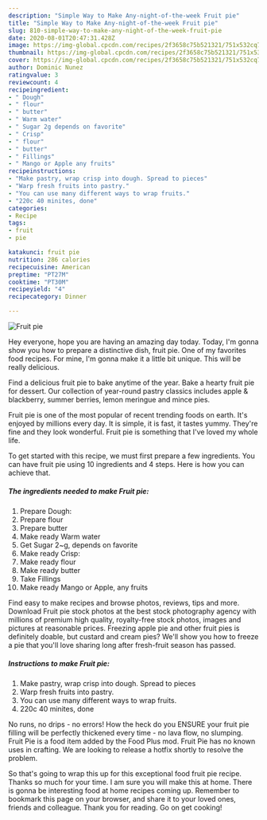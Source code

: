 ```yaml
---
description: "Simple Way to Make Any-night-of-the-week Fruit pie"
title: "Simple Way to Make Any-night-of-the-week Fruit pie"
slug: 810-simple-way-to-make-any-night-of-the-week-fruit-pie
date: 2020-08-01T20:47:31.428Z
image: https://img-global.cpcdn.com/recipes/2f3658c75b521321/751x532cq70/fruit-pie-recipe-main-photo.jpg
thumbnail: https://img-global.cpcdn.com/recipes/2f3658c75b521321/751x532cq70/fruit-pie-recipe-main-photo.jpg
cover: https://img-global.cpcdn.com/recipes/2f3658c75b521321/751x532cq70/fruit-pie-recipe-main-photo.jpg
author: Dominic Nunez
ratingvalue: 3
reviewcount: 4
recipeingredient:
- " Dough"
- " flour"
- " butter"
- " Warm water"
- " Sugar 2g depends on favorite"
- " Crisp"
- " flour"
- " butter"
- " Fillings"
- " Mango or Apple any fruits"
recipeinstructions:
- "Make pastry, wrap crisp into dough. Spread to pieces"
- "Warp fresh fruits into pastry."
- "You can use many different ways to wrap fruits."
- "220c 40 minites, done"
categories:
- Recipe
tags:
- fruit
- pie

katakunci: fruit pie 
nutrition: 286 calories
recipecuisine: American
preptime: "PT27M"
cooktime: "PT30M"
recipeyield: "4"
recipecategory: Dinner

---
```



![Fruit pie](https://img-global.cpcdn.com/recipes/2f3658c75b521321/751x532cq70/fruit-pie-recipe-main-photo.jpg)

Hey everyone, hope you are having an amazing day today. Today, I'm gonna show you how to prepare a distinctive dish, fruit pie. One of my favorites food recipes. For mine, I'm gonna make it a little bit unique. This will be really delicious.

Find a delicious fruit pie to bake anytime of the year. Bake a hearty fruit pie for dessert. Our collection of year-round pastry classics includes apple &amp; blackberry, summer berries, lemon meringue and mince pies.

Fruit pie is one of the most popular of recent trending foods on earth. It's enjoyed by millions every day. It is simple, it is fast, it tastes yummy. They're fine and they look wonderful. Fruit pie is something that I've loved my whole life.


To get started with this recipe, we must first prepare a few ingredients. You can have fruit pie using 10 ingredients and 4 steps. Here is how you can achieve that.

##### The ingredients needed to make Fruit pie:

1. Prepare  Dough:
1. Prepare  flour
1. Prepare  butter
1. Make ready  Warm water
1. Get  Sugar 2~g, depends on favorite
1. Make ready  Crisp:
1. Make ready  flour
1. Make ready  butter
1. Take  Fillings
1. Make ready  Mango or Apple, any fruits


Find easy to make recipes and browse photos, reviews, tips and more. Download Fruit pie stock photos at the best stock photography agency with millions of premium high quality, royalty-free stock photos, images and pictures at reasonable prices. Freezing apple pie and other fruit pies is definitely doable, but custard and cream pies? We&#39;ll show you how to freeze a pie that you&#39;ll love sharing long after fresh-fruit season has passed. 

##### Instructions to make Fruit pie:

1. Make pastry, wrap crisp into dough. Spread to pieces
1. Warp fresh fruits into pastry.
1. You can use many different ways to wrap fruits.
1. 220c 40 minites, done


No runs, no drips - no errors! How the heck do you ENSURE your fruit pie filling will be perfectly thickened every time - no lava flow, no slumping. Fruit Pie is a food item added by the Food Plus mod. Fruit Pie has no known uses in crafting. We are looking to release a hotfix shortly to resolve the problem. 

So that's going to wrap this up for this exceptional food fruit pie recipe. Thanks so much for your time. I am sure you will make this at home. There is gonna be interesting food at home recipes coming up. Remember to bookmark this page on your browser, and share it to your loved ones, friends and colleague. Thank you for reading. Go on get cooking!
